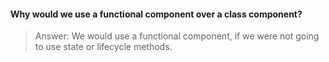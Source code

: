 #### Why would we use a functional component over a class component?
> Answer: We would use a functional component, if we were not going to use state or
> lifecycle methods. 